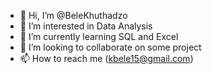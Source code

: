 - 👋 Hi, I’m @BeleKhuthadzo
- 👀 I’m interested in Data Analysis
- 🌱 I’m currently learning SQL and Excel
- 💞️ I’m looking to collaborate on some project
- 📫 How to reach me (kbele15@gmail.com)

<!---
BeleKhuthadzo/BeleKhuthadzo is a ✨ special ✨ repository because its `README.md` (this file) appears on your GitHub profile.
You can click the Preview link to take a look at your changes.
--->
